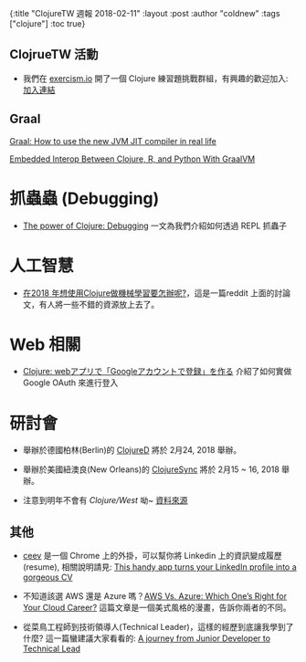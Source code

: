 {:title "ClojureTW 週報 2018-02-11"
:layout :post
:author "coldnew"
:tags  ["clojure"]
:toc true}

## ClojrueTW 活動

- 我們在 [exercism.io](http://exercism.io/) 開了一個 Clojure 練習題挑戰群組，有興趣的歡迎加入: [加入連結](http://exercism.io/teams/clojure-tw/)

## Graal

[Graal: How to use the new JVM JIT compiler in real life](https://www.youtube.com/watch?v=yhtrRhNUHvQ)

[Embedded Interop Between Clojure, R, and Python With GraalVM](http://gigasquidsoftware.com/blog/2017/10/22/embedded-interop-between-clojure-r-and-python-with-graalvm/)

# 抓蟲蟲 (Debugging)

- [The power of Clojure: Debugging](https://cambium.consulting/articles/2018/2/8/the-power-of-clojure-debugging) 一文為我們介紹如何透過 REPL 抓蟲子

# 人工智慧

- [在2018 年想使用Clojure做機械學習要怎辦呢?](https://www.reddit.com/r/Clojure/comments/7w5ceh/machine_learning_with_clojure_in_2018/)，這是一篇reddit 上面的討論文，有人將一些不錯的資源放上去了。

# Web 相關

- [Clojure: webアプリで「Googleアカウントで登録」を作る](https://qiita.com/Jah524/items/e470c6874d40eab59ad5) 介紹了如何實做 Google OAuth 來進行登入


# 研討會

- 舉辦於德國柏林(Berlin)的 [ClojureD](http://clojured.de/) 將於 2月24, 2018 舉辦。

- 舉辦於美國紐澳良(New Orleans)的 [ClojureSync](https://clojuresync.com/) 將於 2月15 ~ 16, 2018 舉辦。

- 注意到明年不會有 *Clojure/West* 呦~ [資料來源](https://twitter.com/ericnormand/status/961979602276175873?ref_src=twcamp%5Eshare%7Ctwsrc%5Eios%7Ctwgr%5Eorg.telegram.TelegramHD.Share%7Ctwcon%5E7100%7Ctwterm%5E0)

## 其他

- [ceev](https://ceev.io/) 是一個 Chrome 上的外掛，可以幫你將 Linkedin 上的資訊變成履歷 (resume), 相關說明請見: [This handy app turns your LinkedIn profile into a gorgeous CV](https://thenextweb.com/apps/2018/02/08/linkedin-cv-resume-app/)

- 不知道該選 AWS 還是 Azure 嗎？[AWS Vs. Azure: Which One’s Right for Your Cloud Career?](https://www.simplilearn.com/aws-vs-azure-cloud-certification-article) 這篇文章是一個美式風格的漫畫，告訴你兩者的不同。

- 從菜鳥工程師到技術領導人(Technical Leader)，這樣的經歷到底讓我學到了什麼? 這一篇蠻建議大家看看的: [A journey from Junior Developer to Technical Lead](https://medium.com/@boyney123/a-journey-from-junior-developer-to-technical-lead-b1af4d2419fb)